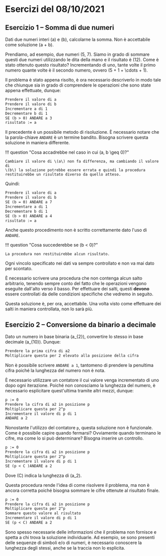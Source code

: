 # Esercizi del 08/10/2021

## Esercizio 1 – Somma di due numeri

Dati due numeri interi \(a\) e \(b\), calcolarne la somma. Non è accettabile
come soluzione \(a + b\).

Prendiamo, ad esempio, due numeri \(5, 7\). Siamo in grado di sommare questi due
numeri utilizzando le dita della mano e il risultato è \(12\). Come è stato
ottenuto questo risultato? Incrementando di uno, tante volte il primo numero
quante volte è il secondo numero, ovvero \(5 + 1 + \cdots + 1\).

Il problema è stato appena risolto, è ora necessario descriverlo in modo tale
che chiunque sia in grado di comprendere le operazioni che sono state appena
effettuate, dunque:

```txt title="Somma, v1"
Prendere il valore di a
Prendere il valore di b
Incrementare a di 1
Decrementare b di 1
SE (b > 0) ANDARE a 3
risultato := a
```

Il precedente è un possibile metodo di risoluzione. È necessario notare che la
parola-chiave `ANDARE` è un termine bandito. Bisogna scrivere questa soluzione
in maniera differente.

<!-- markdownlint-disable MD046-->

!!! question "Cosa accadrebbe nel caso in cui \(a, b \geq 0\)?"

    Cambiare il valore di \(a\) non fa differenza, ma cambiando il valore di 
    \(b\) la soluzione potrebbe essere errata e quindi la procedura 
    restituirebbe un risultato diverso da quello atteso.

<!-- markdownlint-enable MD046-->

Quindi:

```txt title="Somma, v2"
Prendere il valore di a
Prendere il valore di b
SE (b = 0) ANDARE a 7
Incrementare a di 1
Decrementare b di 1
SE (b > 0) ANDARE a 4
risultato := a
```

Anche questo procedimento non è scritto correttamente dato l'uso di `ANDARE`.

<!-- markdownlint-disable MD046-->

!!! question "Cosa succederebbe se \(b < 0\)?"

    La procedura non restituirebbe alcun risultato.

<!-- markdownlint-enable MD046-->

Ogni vincolo specificato nei dati va sempre controllato e non va mai dato per
scontato.

È necessario scrivere una procedura che non contenga alcun salto arbitrario,
tenendo sempre conto del fatto che le operazioni vengono eseguite dall'alto
verso il basso. Per effettuare dei salti, questi **devono** essere controllati
da delle condizioni specifiche che vedremo in seguito.

Questa soluzione è, per ora, accettabile. Una volta visto come effettuare dei
salti in maniera controllata, non lo sarà più.

## Esercizio 2 – Conversione da binario a decimale

Dato un numero in base binaria \(a_{2}\), convertire lo stesso in base decimale
\(a_{10}\). Dunque:

```txt title="Conversione, v1"
Prendere la prima cifra di a2
Moltiplicare questa per 2 elevato alla posizione della cifra
```

Non è possibile scrivere `ANDARE a 1`, tantomeno di prendere la penultima cifra
poiché la lunghezza del numero non è nota.

È necessario utilizzare un contatore il cui valore venga incrementato di uno
dopo ogni iterazione. Poiché non conosciamo la lunghezza del numero, è
necessario esplicitare quest'ultima tramite altri mezzi, dunque:

```txt title="Conversione, v2"
p := 0
Prendere la cifra di a2 in posizione p
Moltiplicare questa per 2^p
Incrementare il valore di p di 1
ANDARE a 2
```

Nonostante l'utilizzo del contatore `p`, questa soluzione non è funzionale. Come
è possibile capire quando fermarsi? Ovviamente quando terminano le cifre, ma
come lo si può determinare? Bisogna inserire un controllo.

```txt title="Conversione, v3"
p := 0
Prendere la cifra di a2 in posizione p
Moltiplicare questa per 2^p
Incrementare il valore di p di 1
SE (p < C )ANDARE a 2
```

Dove \(C\) indica la lunghezza di \(a_2\).

Questa procedura rende l'idea di come risolvere il problema, ma non è ancora
corretta poiché bisogna sommare le cifre ottenute al risultato finale.

```txt title="Conversione, v4"
p := 0
Prendere la cifra di a2 in posizione p
Moltiplicare questa per 2^p
Sommare questo valore al risultato
Incrementare il valore di p di 1
SE (p < C) ANDARE a 2
```

Sono spesso necessarie delle informazioni che il problema non fornisce e
spetta a chi trova la soluzione individuarle. Ad esempio, se sono presenti
delle sequenze di simboli e/o di numeri, è necessario conoscere la lunghezza
degli stessi, anche se la traccia non lo esplicita.
